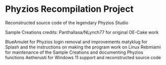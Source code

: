 # Phyzios Recompilation Project
Reconstructed source code of the legendary Phyzios Studio


Sample Creations credits: 
Panthallasa/NLynch77 for original OE-Cake work

BlueAmulet for Phyzios login removal and improvements
matyklug for Splash and the instructions on making the program work on Linux
Rebmiami for maintenance of the Sample Creations and documenting Phyzios functions
Aetherusti for Windows 11 support and reconstructed source code
